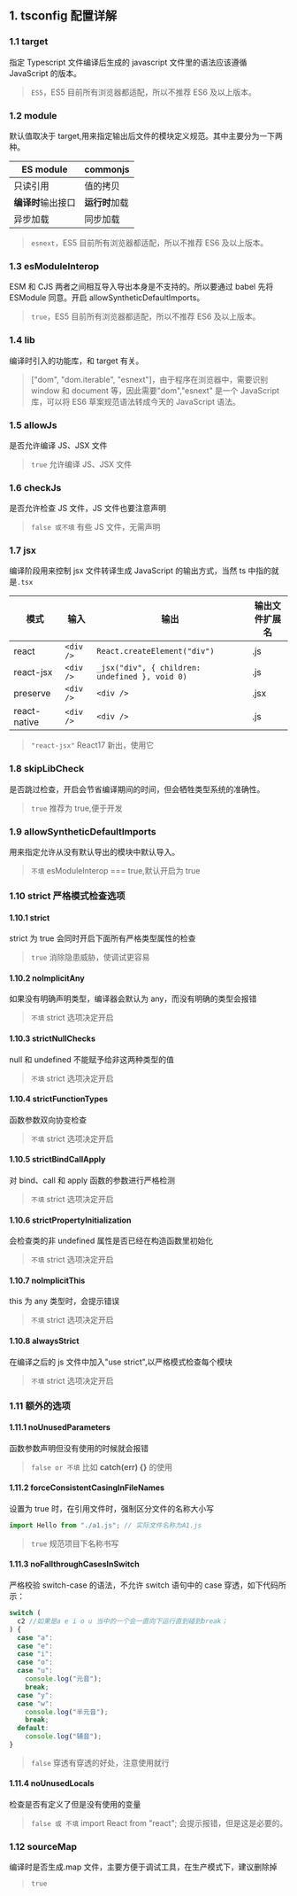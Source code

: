## 1. tsconfig 配置详解

### 1.1 target

指定 Typescript 文件编译后生成的 javascript 文件里的语法应该遵循 JavaScript 的版本。

> `ES5`，ES5 目前所有浏览器都适配，所以不推荐 ES6 及以上版本。

### 1.2 module

默认值取决于 target,用来指定输出后文件的模块定义规范。其中主要分为一下两种。

| ES module          | commonjs       |
| ------------------ | -------------- |
| 只读引用           | 值的拷贝       |
| **编译时**输出接口 | **运行时**加载 |
| 异步加载           | 同步加载       |

> `esnext`，ES5 目前所有浏览器都适配，所以不推荐 ES6 及以上版本。

### 1.3 esModuleInterop

ESM 和 CJS 两者之间相互导入导出本身是不支持的。所以要通过 babel 先将 ESModule 同意。开启 allowSyntheticDefaultImports。

> `true`，ES5 目前所有浏览器都适配，所以不推荐 ES6 及以上版本。

### 1.4 lib

编译时引入的功能库，和 target 有关。

> ["dom", "dom.iterable", "esnext"]，由于程序在浏览器中，需要识别 window 和 document 等，因此需要"dom","esnext" 是一个 JavaScript 库，可以将 ES6 草案规范语法转成今天的 JavaScript 语法。

### 1.5 allowJs

是否允许编译 JS、JSX 文件

> `true` 允许编译 JS、JSX 文件

### 1.6 checkJs

是否允许检查 JS 文件，JS 文件也要注意声明

> `false 或不填` 有些 JS 文件，无需声明

### 1.7 jsx

编译阶段用来控制 jsx 文件转译生成 JavaScript 的输出方式，当然 ts 中指的就是`.tsx`

| 模式         | 输入      | 输出                                           | 输出文件扩展名 |
| ------------ | --------- | ---------------------------------------------- | -------------- |
| react        | `<div />` | `React.createElement("div")`                   | .js            |
| react-jsx    | `<div />` | `_jsx("div", { children: undefined }, void 0)` | .js            |
| preserve     | `<div />` | `<div />`                                      | .jsx           |
| react-native | `<div />` | `<div />`                                      | .js            |

> `"react-jsx"` React17 新出，使用它

### 1.8 skipLibCheck

是否跳过检查，开启会节省编译期间的时间，但会牺牲类型系统的准确性。

> `true` 推荐为 true,便于开发

### 1.9 allowSyntheticDefaultImports

用来指定允许从没有默认导出的模块中默认导入。

> `不填` esModuleInterop === true,默认开启为 true

### 1.10 **strict** 严格模式检查选项

#### 1.10.1 strict

strict 为 true 会同时开启下面所有严格类型属性的检查

> `true` 消除隐患威胁，使调试更容易

#### 1.10.2 noImplicitAny

如果没有明确声明类型，编译器会默认为 any，而没有明确的类型会报错

> `不填` strict 选项决定开启

#### 1.10.3 strictNullChecks

null 和 undefined 不能赋予给非这两种类型的值

> `不填` strict 选项决定开启

#### 1.10.4 strictFunctionTypes

函数参数双向协变检查

> `不填` strict 选项决定开启

#### 1.10.5 strictBindCallApply

对 bind、call 和 apply 函数的参数进行严格检测

> `不填` strict 选项决定开启

#### 1.10.6 strictPropertyInitialization

会检查类的非 undefined 属性是否已经在构造函数里初始化

> `不填` strict 选项决定开启

#### 1.10.7 noImplicitThis

this 为 any 类型时，会提示错误

> `不填` strict 选项决定开启

#### 1.10.8 alwaysStrict

在编译之后的 js 文件中加入"use strict",以严格模式检查每个模块

> `不填` strict 选项决定开启

### 1.11 额外的选项

#### 1.11.1 noUnusedParameters

函数参数声明但没有使用的时候就会报错

> `false or 不填` 比如 **catch(err) {}** 的使用

#### 1.11.2 forceConsistentCasingInFileNames

设置为 true 时，在引用文件时，强制区分文件的名称大小写

```javascript
import Hello from "./a1.js"; // 实际文件名称为A1.js
```

> `true` 规范项目下名称书写

#### 1.11.3 noFallthroughCasesInSwitch

严格校验 switch-case 的语法，不允许 switch 语句中的 case 穿透，如下代码所示：

```javascript
switch (
  c2 //如果是a e i o u 当中的一个会一直向下运行直到碰到break；
) {
  case "a":
  case "e":
  case "i":
  case "o":
  case "u":
    console.log("元音");
    break;
  case "y":
  case "w":
    console.log("半元音");
    break;
  default:
    console.log("辅音");
}
```

> `false` 穿透有穿透的好处，注意使用就行

#### 1.11.4 noUnusedLocals

检查是否有定义了但是没有使用的变量

> `false 或 不填` import React from "react"; 会提示报错，但是这是必要的。

### 1.12 sourceMap

编译时是否生成.map 文件，主要方便于调试工具，在生产模式下，建议删除掉

> `true`

